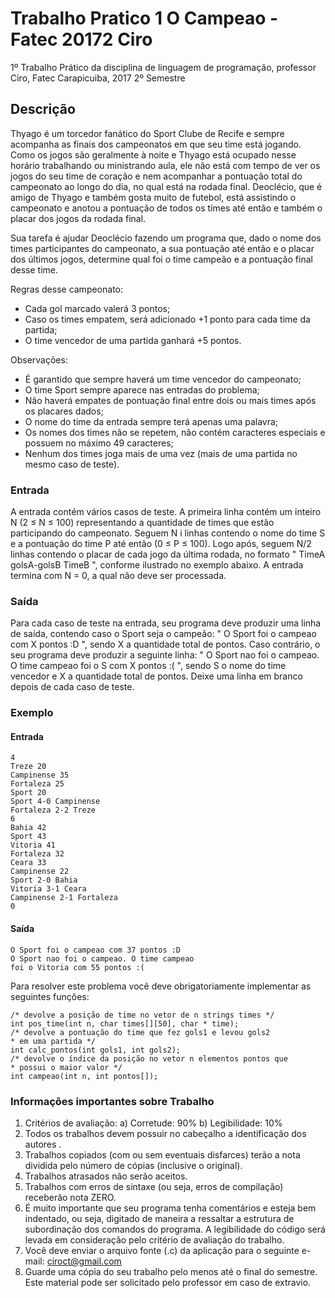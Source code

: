 # Trabalho Pratico 1 O Campeao - Fatec 20172 Ciro
1º Trabalho Prático da disciplina de linguagem de programação, professor Ciro, Fatec Carapicuiba, 2017 2º Semestre

## Descrição

Thyago é um torcedor fanático do Sport Clube de Recife e sempre acompanha as
finais dos campeonatos em que seu time está jogando. Como os jogos são geralmente à noite
e Thyago está ocupado nesse horário trabalhando ou ministrando aula, ele não está com tempo
de ver os jogos do seu time de coração e nem acompanhar a pontuação total do campeonato
ao longo do dia, no qual está na rodada final. Deoclécio, que é amigo de Thyago e também
gosta muito de futebol, está assistindo o campeonato e anotou a pontuação de todos os times
até então e também o placar dos jogos da rodada final.

Sua tarefa é ajudar Deoclécio fazendo um programa que, dado o nome dos times
participantes do campeonato, a sua pontuação até então e o placar dos últimos jogos,
determine qual foi o time campeão e a pontuação final desse time.

Regras desse campeonato:

* Cada gol marcado valerá 3 pontos;
* Caso os times empatem, será adicionado +1 ponto para cada time da partida;
* O time vencedor de uma partida ganhará +5 pontos.

Observações:

* É garantido que sempre haverá um time vencedor do campeonato;
* O time Sport sempre aparece nas entradas do problema;
* Não haverá empates de pontuação final entre dois ou mais times após os placares
dados;
* O nome do time da entrada sempre terá apenas uma palavra;
* Os nomes dos times não se repetem, não contém caracteres especiais e possuem no
máximo 49 caracteres;
* Nenhum dos times joga mais de uma vez (mais de uma partida no mesmo caso de
teste).

### Entrada

A entrada contém vários casos de teste. A primeira linha contém um inteiro N (2 ≤ N ≤ 100)
representando a quantidade de times que estão participando do campeonato. Seguem N i linhas
contendo o nome do time S e a pontuação do time P até então (0 ≤ P ≤ 100). Logo após,
seguem N/2 linhas contendo o placar de cada jogo da última rodada, no formato
" TimeA golsA-golsB TimeB ", conforme ilustrado no exemplo abaixo. A entrada termina
com N = 0, a qual não deve ser processada.

### Saída

Para cada caso de teste na entrada, seu programa deve produzir uma linha de saída, contendo
caso o Sport seja o campeão: " O Sport foi o campeao com X pontos :D ", sendo X a
quantidade total de pontos. Caso contrário, o seu programa deve produzir a seguinte linha:
" O Sport nao foi o campeao. O time campeao foi o S com X pontos :( ",
sendo S o nome do time vencedor e X a quantidade total de pontos. Deixe uma linha em
branco depois de cada caso de teste.

### Exemplo
#### Entrada

```
4
Treze 20
Campinense 35
Fortaleza 25
Sport 20
Sport 4-0 Campinense
Fortaleza 2-2 Treze
6
Bahia 42
Sport 43
Vitoria 41
Fortaleza 32
Ceara 33
Campinense 22
Sport 2-0 Bahia
Vitoria 3-1 Ceara
Campinense 2-1 Fortaleza
0
```
#### Saída
```
O Sport foi o campeao com 37 pontos :D
O Sport nao foi o campeao. O time campeao
foi o Vitoria com 55 pontos :(
```
Para resolver este problema você deve obrigatoriamente implementar as seguintes
funções:

```
/* devolve a posição de time no vetor de n strings times */
int pos_time(int n, char times[][50], char * time);
/* devolve a pontuação do time que fez gols1 e levou gols2
* em uma partida */
int calc_pontos(int gols1, int gols2);
/* devolve o índice da posição no vetor n elementos pontos que
* possui o maior valor */
int campeao(int n, int pontos[]);

```

### Informações importantes sobre Trabalho
1. Critérios de avaliação:
a) Corretude: 90%
b) Legibilidade: 10%
2. Todos os trabalhos devem possuir no cabeçalho a identificação dos autores .
3. Trabalhos copiados (com ou sem eventuais disfarces) terão a nota dividida pelo
número de cópias (inclusive o original).
4. Trabalhos atrasados não serão aceitos.
5. Trabalhos com erros de sintaxe (ou seja, erros de compilação) receberão nota ZERO.
6. É muito importante que seu programa tenha comentários e esteja bem indentado, ou
seja, digitado de maneira a ressaltar a estrutura de subordinação dos comandos do
programa. A legibilidade do código será levada em consideração pelo critério de
avaliação do trabalho.
7. Você deve enviar o arquivo fonte (.c) da aplicação para o seguinte e-mail:
ciroct@gmail.com
8. Guarde uma cópia do seu trabalho pelo menos até o final do semestre. Este material
pode ser solicitado pelo professor em caso de extravio.

